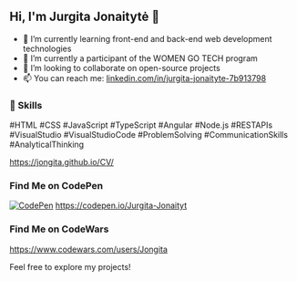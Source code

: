 ## Hi, I'm Jurgita Jonaitytė 👋

- 🌱 I’m currently learning front-end and back-end web development technologies
-  🔭 I’m currently a participant of the WOMEN GO TECH program
- 👯 I’m looking to collaborate on open-source projects
- 📫 You can reach me: [linkedin.com/in/jurgita-jonaityte-7b913798](https://www.linkedin.com/in/jurgita-jonaityte-7b913798?utm_source=share&utm_campaign=share_via&utm_content=profile&utm_medium=ios_app)

### 🚀 Skills
#HTML #CSS #JavaScript #TypeScript #Angular #Node.js #RESTAPIs #VisualStudio #VisualStudioCode
#ProblemSolving  #CommunicationSkills #AnalyticalThinking

https://jongita.github.io/CV/

### Find Me on CodePen
[![CodePen](https://img.shields.io/badge/CodePen-@YourCodePenUsername-000000?style=flat&logo=codepen)](https://codepen.io/YourCodePenUsername)
https://codepen.io/Jurgita-Jonaityt

### Find Me on CodeWars
https://www.codewars.com/users/Jongita

Feel free to explore my projects!


